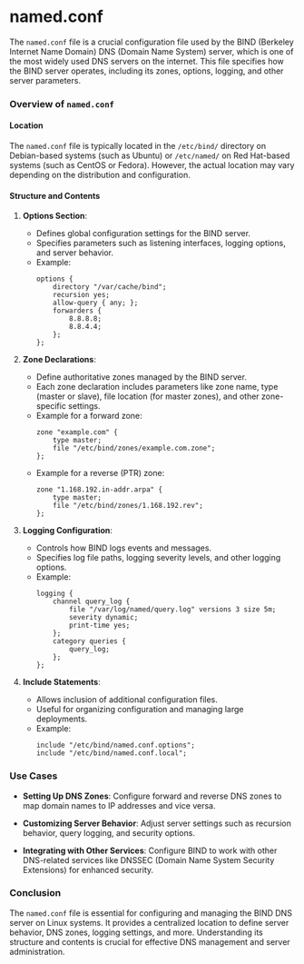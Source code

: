 # named.conf
The `named.conf` file is a crucial configuration file used by the BIND (Berkeley Internet Name Domain) DNS (Domain Name System) server, which is one of the most widely used DNS servers on the internet. This file specifies how the BIND server operates, including its zones, options, logging, and other server parameters.

### Overview of `named.conf`

#### Location
The `named.conf` file is typically located in the `/etc/bind/` directory on Debian-based systems (such as Ubuntu) or `/etc/named/` on Red Hat-based systems (such as CentOS or Fedora). However, the actual location may vary depending on the distribution and configuration.

#### Structure and Contents

1. **Options Section**: 
   - Defines global configuration settings for the BIND server.
   - Specifies parameters such as listening interfaces, logging options, and server behavior.
   - Example:
     ```plaintext
     options {
         directory "/var/cache/bind";
         recursion yes;
         allow-query { any; };
         forwarders {
             8.8.8.8;
             8.8.4.4;
         };
     };
     ```

2. **Zone Declarations**: 
   - Define authoritative zones managed by the BIND server.
   - Each zone declaration includes parameters like zone name, type (master or slave), file location (for master zones), and other zone-specific settings.
   - Example for a forward zone:
     ```plaintext
     zone "example.com" {
         type master;
         file "/etc/bind/zones/example.com.zone";
     };
     ```
   - Example for a reverse (PTR) zone:
     ```plaintext
     zone "1.168.192.in-addr.arpa" {
         type master;
         file "/etc/bind/zones/1.168.192.rev";
     };
     ```

3. **Logging Configuration**: 
   - Controls how BIND logs events and messages.
   - Specifies log file paths, logging severity levels, and other logging options.
   - Example:
     ```plaintext
     logging {
         channel query_log {
             file "/var/log/named/query.log" versions 3 size 5m;
             severity dynamic;
             print-time yes;
         };
         category queries {
             query_log;
         };
     };
     ```

4. **Include Statements**: 
   - Allows inclusion of additional configuration files.
   - Useful for organizing configuration and managing large deployments.
   - Example:
     ```plaintext
     include "/etc/bind/named.conf.options";
     include "/etc/bind/named.conf.local";
     ```

### Use Cases

- **Setting Up DNS Zones**: Configure forward and reverse DNS zones to map domain names to IP addresses and vice versa.
  
- **Customizing Server Behavior**: Adjust server settings such as recursion behavior, query logging, and security options.

- **Integrating with Other Services**: Configure BIND to work with other DNS-related services like DNSSEC (Domain Name System Security Extensions) for enhanced security.

### Conclusion

The `named.conf` file is essential for configuring and managing the BIND DNS server on Linux systems. It provides a centralized location to define server behavior, DNS zones, logging settings, and more. Understanding its structure and contents is crucial for effective DNS management and server administration.
